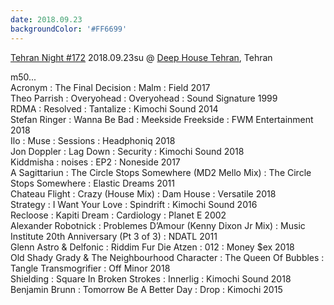 ```yaml
---
date: 2018.09.23
backgroundColor: '#FF6699'
---
```


[Tehran Night #172](http://deephousetehran.net/podcasts/tehran-night-172-m50-special-guest/) 2018.09.23su @ [Deep House Tehran](http://deephousetehran.net), Tehran  

m50...  
Acronym : The Final Decision : Malm : Field 2017  
Theo Parrish : Overyohead : Overyohead : Sound Signature 1999  
RDMA : Resolved : Tantalize : Kimochi Sound 2014  
Stefan Ringer : Wanna Be Bad : Meekside Freekside : FWM Entertainment 2018  
Ilo : Muse : Sessions : Headphoniq 2018  
Jon Doppler : Lag Down : Security : Kimochi Sound 2018  
Kiddmisha : noises : EP2 : Noneside 2017  
A Sagittariun : The Circle Stops Somewhere (MD2 Mello Mix) : The Circle Stops Somewhere : Elastic Dreams 2011  
Chateau Flight : Crazy (House Mix) : Dam House : Versatile 2018  
Strategy : I Want Your Love : Spindrift : Kimochi Sound 2016  
Recloose : Kapiti Dream : Cardiology : Planet E 2002  
Alexander Robotnick : Problemes D’Amour (Kenny Dixon Jr Mix) : Music Institute 20th Anniversary (Pt 3 of 3) : NDATL 2011  
Glenn Astro & Delfonic : Riddim Fur Die Atzen : 012 : Money $ex 2018  
Old Shady Grady & The Neighbourhood Character : The Queen Of Bubbles : Tangle Transmogrifier : Off Minor 2018  
Shielding : Square In Broken Strokes : Innerlig : Kimochi Sound 2018  
Benjamin Brunn : Tomorrow Be A Better Day : Drop : Kimochi 2015